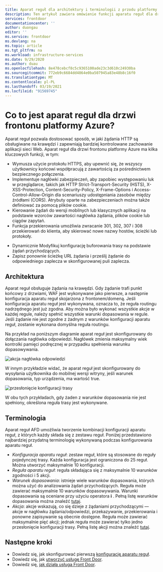 ```yaml
---
title: Aparat reguł dla architektury i terminologii z przodu platformy Azure
description: Ten artykuł zawiera omówienie funkcji aparatu reguł dla drzwi platformy Azure.
services: frontdoor
documentationcenter: ''
author: duongau
editor: ''
ms.service: frontdoor
ms.devlang: na
ms.topic: article
ms.tgt_pltfrm: na
ms.workload: infrastructure-services
ms.date: 9/29/2020
ms.author: duau
ms.openlocfilehash: 8e478cebcf8c5c9365100ade23c3d610c24930ba
ms.sourcegitcommit: 772eb9c6684dd4864e0ba507945a83e48b8c16f0
ms.translationtype: MT
ms.contentlocale: pl-PL
ms.lasthandoff: 03/19/2021
ms.locfileid: "91569745"
---
```

# <a name="what-is-rules-engine-for-azure-front-door"></a>Co to jest aparat reguł dla drzwi frontonu platformy Azure? 

Aparat reguł pozwala dostosować sposób, w jaki żądania HTTP są obsługiwane na krawędzi i zapewniają bardziej kontrolowane zachowanie aplikacji sieci Web. Aparat reguł dla drzwi frontonu platformy Azure ma kilka kluczowych funkcji, w tym:

* Wymusza użycie protokołu HTTPS, aby upewnić się, że wszyscy użytkownicy końcowi współpracują z zawartością za pośrednictwem bezpiecznego połączenia.
* Implementuje nagłówki zabezpieczeń, aby zapobiec występowaniu luk w przeglądarce, takich jak HTTP Strict-Transport-Security (HSTS), X-XSS-Protection, Content-Security-Policy, X-Frame-Options i Access-Control-Allow-Origin dla scenariuszy udostępniania zasobów między źródłami (CORS). Atrybuty oparte na zabezpieczeniach można także definiować za pomocą plików cookie.
* Kierowanie żądań do wersji mobilnych lub klasycznych aplikacji na podstawie wzorców zawartości nagłówka żądania, plików cookie lub ciągów zapytań.
* Funkcja przekierowania umożliwia zwracanie 301, 302, 307 i 308 przekierowań do klienta, aby skierować nowe nazwy hostów, ścieżki lub protokoły.
- Dynamicznie Modyfikuj konfigurację buforowania trasy na podstawie żądań przychodzących.
- Zapisz ponownie ścieżkę URL żądania i prześlij żądanie do odpowiedniego zaplecza w skonfigurowanej puli zaplecza.

## <a name="architecture"></a>Architektura 

Aparat reguł obsługuje żądania na krawędzi. Gdy żądanie trafi punkt końcowy z drzwiami, WAF jest wykonywane jako pierwsze, a następnie konfiguracja aparatu reguł skojarzona z frontonem/domeną. Jeśli konfiguracja aparatu reguł jest wykonywana, oznacza to, że reguła routingu nadrzędnego jest już zgodna. Aby można było wykonać wszystkie akcje w każdej regule, należy spełnić wszystkie warunki dopasowania w regule. Jeśli żądanie nie jest zgodne z żadnym z warunków konfiguracji aparatu reguł, zostanie wykonana domyślna reguła routingu. 

Na przykład na poniższym diagramie aparat reguł jest skonfigurowany do dołączania nagłówka odpowiedzi. Nagłówek zmienia maksymalny wiek kontrolki pamięci podręcznej w przypadku spełnienia warunku dopasowywania. 

![akcja nagłówka odpowiedzi](./media/front-door-rules-engine/rules-engine-architecture-3.png)

W innym przykładzie widać, że aparat reguł jest skonfigurowany do wysyłania użytkownika do mobilnej wersji witryny, jeśli warunek dopasowania, typ urządzenia, ma wartość true. 

![przesłonięcie konfiguracji trasy](./media/front-door-rules-engine/rules-engine-architecture-1.png)

W obu tych przykładach, gdy żaden z warunków dopasowania nie jest spełniony, określona reguła trasy jest wykonywane. 

## <a name="terminology"></a>Terminologia 

Aparat reguł AFD umożliwia tworzenie kombinacji konfiguracji aparatu reguł, z których każdy składa się z zestawu reguł. Poniżej przedstawiono najbardziej przydatną terminologię wykonywaną podczas konfigurowania aparatu reguł. 

- *Konfiguracja aparatu reguł*: zestaw reguł, które są stosowane do reguły pojedynczej trasy. Każda konfiguracja jest ograniczona do 25 reguł. Można utworzyć maksymalnie 10 konfiguracji. 
- *Reguła aparatu reguł*: reguła składająca się z maksymalnie 10 warunków zgodności i 5 akcji.
- *Warunek dopasowania*: istnieje wiele warunków dopasowania, których można użyć do analizowania żądań przychodzących. Reguła może zawierać maksymalnie 10 warunków dopasowywania. Warunki dopasowania są oceniane przy użyciu operatora **i** . Pełną listę warunków dopasowania można znaleźć [tutaj](front-door-rules-engine-match-conditions.md). 
- *Akcja*: akcje wskazują, co się dzieje z żądaniami przychodzącymi — akcje w nagłówku żądania/odpowiedzi, przekazywanie, przekierowania i ponowne zapisywanie są obecnie dostępne. Reguła może zawierać maksymalnie pięć akcji; jednak reguła może zawierać tylko jedno przesłonięcie konfiguracji trasy.  Pełną listę akcji można znaleźć [tutaj](front-door-rules-engine-actions.md).


## <a name="next-steps"></a>Następne kroki

- Dowiedz się, jak skonfigurować pierwszą [konfigurację aparatu reguł](front-door-tutorial-rules-engine.md). 
- Dowiedz się, jak [utworzyć usługę Front Door](quickstart-create-front-door.md).
- Dowiedz się, [jak działa usługa Front Door](front-door-routing-architecture.md).
